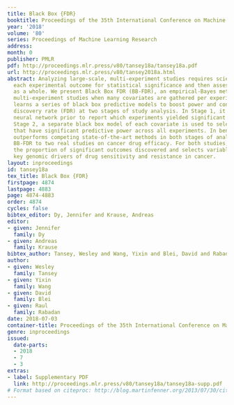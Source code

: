 ```yaml
---
title: Black Box {FDR}
booktitle: Proceedings of the 35th International Conference on Machine Learning
year: '2018'
volume: '80'
series: Proceedings of Machine Learning Research
address: 
month: 0
publisher: PMLR
pdf: http://proceedings.mlr.press/v80/tansey18a/tansey18a.pdf
url: http://proceedings.mlr.press/v80/tansey2018a.html
abstract: Analyzing large-scale, multi-experiment studies requires scientists to test
  each experimental outcome for statistical significance and then assess the results
  as a whole. We present Black Box FDR (BB-FDR), an empirical-Bayes method for analyzing
  multi-experiment studies when many covariates are gathered per experiment. BB-FDR
  learns a series of black box predictive models to boost power and control the false
  discovery rate (FDR) at two stages of study analysis. In Stage 1, it uses a deep
  neural network prior to report which experiments yielded significant outcomes. In
  Stage 2, a separate black box model of each covariate is used to select features
  that have significant predictive power across all experiments. In benchmarks, BB-FDR
  outperforms competing state-of-the-art methods in both stages of analysis. We apply
  BB-FDR to two real studies on cancer drug efficacy. For both studies, BB-FDR increases
  the proportion of significant outcomes discovered and selects variables that reveal
  key genomic drivers of drug sensitivity and resistance in cancer.
layout: inproceedings
id: tansey18a
tex_title: Black Box {FDR}
firstpage: 4874
lastpage: 4883
page: 4874-4883
order: 4874
cycles: false
bibtex_editor: Dy, Jennifer and Krause, Andreas
editor:
- given: Jennifer
  family: Dy
- given: Andreas
  family: Krause
bibtex_author: Tansey, Wesley and Wang, Yixin and Blei, David and Rabadan, Raul
author:
- given: Wesley
  family: Tansey
- given: Yixin
  family: Wang
- given: David
  family: Blei
- given: Raul
  family: Rabadan
date: 2018-07-03
container-title: Proceedings of the 35th International Conference on Machine Learning
genre: inproceedings
issued:
  date-parts:
  - 2018
  - 7
  - 3
extras:
- label: Supplementary PDF
  link: http://proceedings.mlr.press/v80/tansey18a/tansey18a-supp.pdf
# Format based on citeproc: http://blog.martinfenner.org/2013/07/30/citeproc-yaml-for-bibliographies/
---
```

